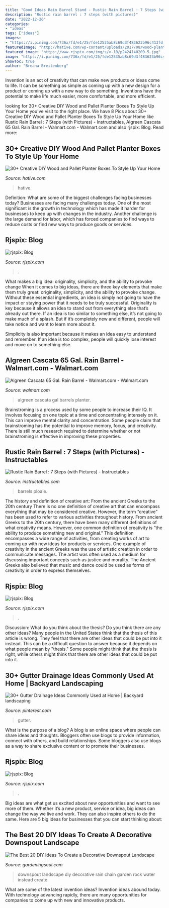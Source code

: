 ```yaml
---
title: "Good Ideas Rain Barrel Stand - Rustic Rain Barrel : 7 Steps (with Pictures)"
description: "Rustic rain barrel : 7 steps (with pictures)"
date: "2022-12-26"
categories:
- "ideas"
tags: ["ideas"]
images:
- "https://i.pinimg.com/736x/fd/e1/25/fde12535ab8c69d3f483623b96c413fd.jpg"
featuredImage: "http://hative.com/wp-content/uploads/2017/08/wood-planter-box/8-wood-pallet-planter-box-diy-ideas.jpg"
featured_image: "https://www.rjspix.com/img/s/v-10/p2424140209-5.jpg"
image: "https://i.pinimg.com/736x/fd/e1/25/fde12535ab8c69d3f483623b96c413fd.jpg"
ShowToc: true
author: "Breana Breitenberg"
---
```



Invention is an act of creativity that can make new products or ideas come to life. It can be something as simple as coming up with a new design for a product or coming up with a new way to do something. Inventions have the potential to make life much easier, more comfortable, and more efficient.

	

		
looking for 30+ Creative DIY Wood and Pallet Planter Boxes To Style Up Your Home you've visit to the right place. We have 8 Pics about 30+ Creative DIY Wood and Pallet Planter Boxes To Style Up Your Home like Rustic Rain Barrel : 7 Steps (with Pictures) - Instructables, Algreen Cascata 65 Gal. Rain Barrel - Walmart.com - Walmart.com and also rjspix: Blog. Read more:
		
    
## 30+ Creative DIY Wood And Pallet Planter Boxes To Style Up Your Home

<img loading=lazy src="http://hative.com/wp-content/uploads/2017/08/wood-planter-box/8-wood-pallet-planter-box-diy-ideas.jpg" onerror="this.onerror=null;this.src='https://tse2.mm.bing.net/th?id=OIP.5Q6ViyAU5r8uJAZwXk2VDwHaWO&amp;pid=15.1';" alt="30+ Creative DIY Wood and Pallet Planter Boxes To Style Up Your Home">

_Source: hative.com_

>hative. 

	

Definition: What are some of the biggest challenges facing businesses today?
Businesses are facing many challenges today. One of the most significant is the growth in technology which has made it harder for businesses to keep up with changes in the industry. Another challenge is the large demand for labor, which has forced companies to find ways to reduce costs or find new ways to produce goods or services.

    
## Rjspix: Blog

<img loading=lazy src="https://www.rjspix.com/img/s/v-10/p4002159428-5.jpg" onerror="this.onerror=null;this.src='https://tse3.mm.bing.net/th?id=OIP.PPOwR4YhFR7zsGiYS9DnCwHaE7&amp;pid=15.1';" alt="rjspix: Blog">

_Source: rjspix.com_

>. 

	

What makes a big idea: originality, simplicity, and the ability to provoke change
When it comes to big ideas, there are three key elements that make them truly great: originality, simplicity, and the ability to provoke change. Without these essential ingredients, an idea is simply not going to have the impact or staying power that it needs to be truly successful.
 Originality is key because it allows an idea to stand out from everything else that’s already out there. If an idea is too similar to something else, it’s not going to make much of a splash. But if it’s completely new and different, people will take notice and want to learn more about it.

Simplicity is also important because it makes an idea easy to understand and remember. If an idea is too complex, people will quickly lose interest and move on to something else.

    
## Algreen Cascata 65 Gal. Rain Barrel - Walmart.com - Walmart.com

<img loading=lazy src="https://i5.walmartimages.com/asr/7964ffcc-356f-459d-a253-3e83feabad59_2.f8940a09856bc8ef28facadc6293057a.jpeg?odnHeight=180&amp;amp;odnWidth=180&amp;amp;odnBg=ffffff" onerror="this.onerror=null;this.src='https://tse1.mm.bing.net/th?id=OIP.stYjN_H82kQzGCiIh7D1MwHaLB&amp;pid=15.1';" alt="Algreen Cascata 65 Gal. Rain Barrel - Walmart.com - Walmart.com">

_Source: walmart.com_

>algreen cascata gal barrels planter. 

	

Brainstroming is a process used by some people to increase their IQ. It involves focusing on one topic at a time and concentrating intensely on it. This can improve mental clarity and concentration. Some people claim that brainstroming has the potential to improve memory, focus, and creativity. There is still much research required to determine whether or not brainstroming is effective in improving these properties.

    
## Rustic Rain Barrel : 7 Steps (with Pictures) - Instructables

<img loading=lazy src="https://cdn.instructables.com/ORIG/FYT/5NOQ/GRTHM52S/FYT5NOQGRTHM52S.jpg?width=2100" onerror="this.onerror=null;this.src='https://tse4.mm.bing.net/th?id=OIP.umRMk2b6CGCc1QoL8Dpf1gHaLH&amp;pid=15.1';" alt="Rustic Rain Barrel : 7 Steps (with Pictures) - Instructables">

_Source: instructables.com_

>barrels ploaie. 

	

The history and definition of creative art: From the ancient Greeks to the 20th century
There is no one definition of creative art that can encompass everything that may be considered creative. However, the term “creative” has been used to refer to various activities throughout history. From ancient Greeks to the 20th century, there have been many different definitions of what creativity means. However, one common definition of creativity is “the ability to produce something new and original.” This definition encompasses a wide range of activities, from creating works of art to coming up with new ideas for products or services.
One example of creativity in the ancient Greeks was the use of artistic creation in order to communicate messages. The artist was often used as a medium for discussing important concepts such as justice and morality. The Ancient Greeks also believed that music and dance could be used as forms of creativity in order to express themselves.

    
## Rjspix: Blog

<img loading=lazy src="https://www.rjspix.com/img/s/v-10/p2424140209-5.jpg" onerror="this.onerror=null;this.src='https://tse4.mm.bing.net/th?id=OIP.Cd43vQY1nz9GvkxmCBIZ-AHaE7&amp;pid=15.1';" alt="rjspix: Blog">

_Source: rjspix.com_

>. 

	

Discussion: What do you think about the thesis? Do you think there are any other ideas?
Many people in the United States think that the thesis of this article is wrong. They feel that there are other ideas that could be put into it instead. This can be a difficult question to answer because it depends on what people mean by "thesis." Some people might think that the thesis is right, while others might think that there are other ideas that could be put into it.

    
## 30+ Gutter Drainage Ideas Commonly Used At Home | Backyard Landscaping

<img loading=lazy src="https://i.pinimg.com/736x/fd/e1/25/fde12535ab8c69d3f483623b96c413fd.jpg" onerror="this.onerror=null;this.src='https://tse1.mm.bing.net/th?id=OIP.PSWH_uWQBWSL-fIBs_wMGQHaJ2&amp;pid=15.1';" alt="30+ Gutter Drainage Ideas Commonly Used at Home | Backyard landscaping">

_Source: pinterest.com_

>gutter. 

	

What is the purpose of a blog?
A blog is an online space where people can share ideas and thoughts. Bloggers often use blogs to provide information, connect with others, and build relationships. Some bloggers also use blogs as a way to share exclusive content or to promote their businesses.

    
## Rjspix: Blog

<img loading=lazy src="https://www.rjspix.com/img/s/v-10/p4079153870-5.jpg" onerror="this.onerror=null;this.src='https://tse3.mm.bing.net/th?id=OIP.b4W2x7aNL3X9c2ONSdJMbgHaE7&amp;pid=15.1';" alt="rjspix: Blog">

_Source: rjspix.com_

>. 

	

Big ideas are what get us excited about new opportunities and want to see more of them. Whether it’s a new product, service or idea, big ideas can change the way we live and work. They can also inspire others to do the same. Here are 5 big ideas for businesses that you can start thinking about: 

    
## The Best 20 DIY Ideas To Create A Decorative Downspout Landscape

<img loading=lazy src="http://gardeningsoul.com/wp-content/uploads/2017/10/10-36.jpg" onerror="this.onerror=null;this.src='https://tse2.mm.bing.net/th?id=OIP.OFTNpypkqYh4M1IYegvg4wHaLF&amp;pid=15.1';" alt="The Best 20 DIY Ideas To Create a Decorative Downspout Landscape">

_Source: gardeningsoul.com_

>downspout landscape diy decorative rain chain garden rock water instead create. 

	

What are some of the latest invention ideas?
Invention ideas abound today. With technology advancing rapidly, there are many opportunities for companies to come up with new and innovative products.

